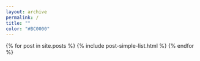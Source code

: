 ```yaml
---
layout: archive
permalink: /
title: ""
color: "#BC0000"
---
```

<div class="post-list-wrapper">
{% for post in site.posts %}
	{% include post-simple-list.html %}
{% endfor %}
</div><!-- /.tiles -->
